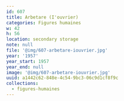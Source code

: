 ```yaml
---
id: 607
title: Arbetare (I'ouvrier)
categories: Figures humaines
w: 42
h: 56
location: secondary storage
note: null
file: '@img/607-arbetare-iouvrier.jpg'
year: '1957'
year_start: 1957
year_end: null
image: '@img/607-arbetare-iouvrier.jpg'
uuid: a1442c62-848e-4c54-9bc3-06c9d1cf8f9c
collections:
  - figures-humaines
---
```


